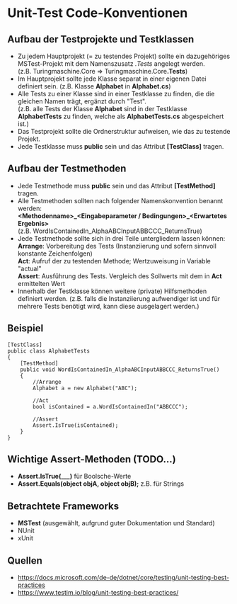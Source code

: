 # Unit-Test Code-Konventionen

## Aufbau der Testprojekte und Testklassen
- Zu jedem Hauptprojekt (= zu testendes Projekt) sollte ein dazugehöriges MSTest-Projekt mit dem Namenszusatz *.Tests* angelegt werden.  
(z.B. Turingmaschine.Core => Turingmaschine.Core<b>.Tests</b>)
- Im Hauptprojekt sollte jede Klasse separat in einer eigenen Datei definiert sein. (z.B. Klasse **Alphabet** in **Alphabet.cs**)
- Alle Tests zu einer Klasse sind in einer Testklasse zu finden, die die gleichen Namen trägt, ergänzt durch "Test".  
(z.B. alle Tests der Klasse **Alphabet** sind in der Testklasse **AlphabetTests** zu finden, welche als **AlphabetTests.cs** abgespeichert ist.)
- Das Testprojekt sollte die Ordnerstruktur aufweisen, wie das zu testende Projekt.
- Jede Testklasse muss **public** sein und das Attribut **[TestClass]** tragen.

## Aufbau der Testmethoden
- Jede Testmethode muss **public** sein und das Attribut **[TestMethod]** tragen.
- Alle Testmethoden sollten nach folgender Namenskonvention benannt werden:  
**\<Methodenname>\_\<Eingabeparameter / Bedingungen>\_\<Erwartetes Ergebnis>**  
(z.B. WordIsContainedIn_AlphaABCInputABBCCC_ReturnsTrue)
- Jede Testmethode sollte sich in drei Teile untergliedern lassen können:  
**Arrange**: Vorbereitung des Tests (Instanziierung und sofern sinnvoll konstante Zeichenfolgen)  
**Act**: Aufruf der zu testenden Methode; Wertzuweisung in Variable "actual"  
**Assert**: Ausführung des Tests. Vergleich des Sollwerts mit dem in **Act** ermittelten Wert
- Innerhalb der Testklasse können weitere (private) Hilfsmethoden definiert werden. (z.B. falls die Instanziierung aufwendiger ist und für mehrere Tests benötigt wird, kann diese ausgelagert werden.)

## Beispiel
```CSharp
[TestClass]
public class AlphabetTests
{
    [TestMethod]
    public void WordIsContainedIn_AlphaABCInputABBCCC_ReturnsTrue()
    {
        //Arrange
        Alphabet a = new Alphabet("ABC");
        
        //Act
        bool isContained = a.WordIsContainedIn("ABBCCC");
        
        //Assert
        Assert.IsTrue(isContained);
    }
}
```

## Wichtige Assert-Methoden (TODO...)
- **Assert.IsTrue(___)** für Boolsche-Werte
- **Assert.Equals(object objA, object objB);** z.B. für Strings

## Betrachtete Frameworks
- **MSTest** (ausgewählt, aufgrund guter Dokumentation und Standard)
- NUnit
- xUnit

## Quellen
- https://docs.microsoft.com/de-de/dotnet/core/testing/unit-testing-best-practices
- https://www.testim.io/blog/unit-testing-best-practices/
